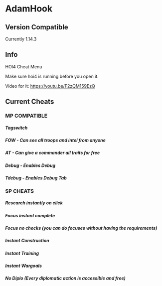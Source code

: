 # AdamHook

## Version Compatible
Currently 1.14.3

## Info
HOI4 Cheat Menu

Make sure hoi4 is running before you open it.

Video for it: https://youtu.be/F2zQM159EzQ

## Current Cheats

### MP COMPATIBLE
##### Tagswitch
##### FOW - Can see all troops and intel from anyone
##### AT - Can give a commander all traits for free
##### Debug - Enables Debug
##### Tdebug - Enables Debug Tab

### SP CHEATS
##### Research instantly on click
##### Focus instant complete
##### Focus no checks (you can do focuses without having the requirements)
##### Instant Construction
##### Instant Training
##### Instant Wargoals
##### No Diplo (Every diplomatic action is accessible and free)

